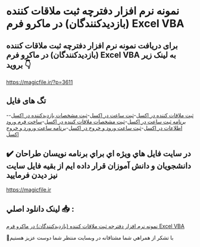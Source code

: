 # نمونه نرم افزار دفترچه ثبت ملاقات کننده (بازدیدکنندگان) در ماکرو فرم Excel VBA

## برای دریافت نمونه نرم افزار دفترچه ثبت ملاقات کننده (بازدیدکنندگان) در ماکرو فرم Excel VBA به لینک زیر بروید 👇

https://magicfile.ir/?p=3611

## تگ های فایل

-[ثبت ملاقات کننده در اکسل](https://magicfile.ir/product/%d9%86%d8%b1%d9%85-%d8%a7%d9%81%d8%b2%d8%a7%d8%b1-%d8%af%d9%81%d8%aa%d8%b1%da%86%d9%87-%d8%ab%d8%a8%d8%aa-%d9%85%d9%84%d8%a7%d9%82%d8%a7%d8%aa-%da%a9%d9%86%d9%86%d8%af%d9%87-%d8%a8%d8%a7%d8%b2%d8%af%db%8c%d8%af%da%a9%d9%86%d9%86%d8%af%da%af%d8%a7%d9%86-%d9%85%d8%a7%da%a9%d8%b1%d9%88-%d9%81%d8%b1%d9%85-excel-vba/)-[ثبت ساعت در اکسل](https://magicfile.ir/product/%d9%86%d8%b1%d9%85-%d8%a7%d9%81%d8%b2%d8%a7%d8%b1-%d8%af%d9%81%d8%aa%d8%b1%da%86%d9%87-%d8%ab%d8%a8%d8%aa-%d9%85%d9%84%d8%a7%d9%82%d8%a7%d8%aa-%da%a9%d9%86%d9%86%d8%af%d9%87-%d8%a8%d8%a7%d8%b2%d8%af%db%8c%d8%af%da%a9%d9%86%d9%86%d8%af%da%af%d8%a7%d9%86-%d9%85%d8%a7%da%a9%d8%b1%d9%88-%d9%81%d8%b1%d9%85-excel-vba/)-[ثبت مشخصات بازدیدکننده در اکسل](https://magicfile.ir/product/%d9%86%d8%b1%d9%85-%d8%a7%d9%81%d8%b2%d8%a7%d8%b1-%d8%af%d9%81%d8%aa%d8%b1%da%86%d9%87-%d8%ab%d8%a8%d8%aa-%d9%85%d9%84%d8%a7%d9%82%d8%a7%d8%aa-%da%a9%d9%86%d9%86%d8%af%d9%87-%d8%a8%d8%a7%d8%b2%d8%af%db%8c%d8%af%da%a9%d9%86%d9%86%d8%af%da%af%d8%a7%d9%86-%d9%85%d8%a7%da%a9%d8%b1%d9%88-%d9%81%d8%b1%d9%85-excel-vba/)-[برنامه ثبت ساعت در اکسل](https://magicfile.ir/product/%d9%86%d8%b1%d9%85-%d8%a7%d9%81%d8%b2%d8%a7%d8%b1-%d8%af%d9%81%d8%aa%d8%b1%da%86%d9%87-%d8%ab%d8%a8%d8%aa-%d9%85%d9%84%d8%a7%d9%82%d8%a7%d8%aa-%da%a9%d9%86%d9%86%d8%af%d9%87-%d8%a8%d8%a7%d8%b2%d8%af%db%8c%d8%af%da%a9%d9%86%d9%86%d8%af%da%af%d8%a7%d9%86-%d9%85%d8%a7%da%a9%d8%b1%d9%88-%d9%81%d8%b1%d9%85-excel-vba/)-[ثبت مشخصات ملاقات کننده در اکسل](https://magicfile.ir/product/%d9%86%d8%b1%d9%85-%d8%a7%d9%81%d8%b2%d8%a7%d8%b1-%d8%af%d9%81%d8%aa%d8%b1%da%86%d9%87-%d8%ab%d8%a8%d8%aa-%d9%85%d9%84%d8%a7%d9%82%d8%a7%d8%aa-%da%a9%d9%86%d9%86%d8%af%d9%87-%d8%a8%d8%a7%d8%b2%d8%af%db%8c%d8%af%da%a9%d9%86%d9%86%d8%af%da%af%d8%a7%d9%86-%d9%85%d8%a7%da%a9%d8%b1%d9%88-%d9%81%d8%b1%d9%85-excel-vba/)-[ساخت فرم ورود اطلاعات در اکسل](https://magicfile.ir/product/%d9%86%d8%b1%d9%85-%d8%a7%d9%81%d8%b2%d8%a7%d8%b1-%d8%af%d9%81%d8%aa%d8%b1%da%86%d9%87-%d8%ab%d8%a8%d8%aa-%d9%85%d9%84%d8%a7%d9%82%d8%a7%d8%aa-%da%a9%d9%86%d9%86%d8%af%d9%87-%d8%a8%d8%a7%d8%b2%d8%af%db%8c%d8%af%da%a9%d9%86%d9%86%d8%af%da%af%d8%a7%d9%86-%d9%85%d8%a7%da%a9%d8%b1%d9%88-%d9%81%d8%b1%d9%85-excel-vba/)-[ثبت ساعت ورود و خروج در اکسل](https://magicfile.ir/product/%d9%86%d8%b1%d9%85-%d8%a7%d9%81%d8%b2%d8%a7%d8%b1-%d8%af%d9%81%d8%aa%d8%b1%da%86%d9%87-%d8%ab%d8%a8%d8%aa-%d9%85%d9%84%d8%a7%d9%82%d8%a7%d8%aa-%da%a9%d9%86%d9%86%d8%af%d9%87-%d8%a8%d8%a7%d8%b2%d8%af%db%8c%d8%af%da%a9%d9%86%d9%86%d8%af%da%af%d8%a7%d9%86-%d9%85%d8%a7%da%a9%d8%b1%d9%88-%d9%81%d8%b1%d9%85-excel-vba/)-[برنامه ساعت ورورد و خروج اکسل](https://magicfile.ir/product/%d9%86%d8%b1%d9%85-%d8%a7%d9%81%d8%b2%d8%a7%d8%b1-%d8%af%d9%81%d8%aa%d8%b1%da%86%d9%87-%d8%ab%d8%a8%d8%aa-%d9%85%d9%84%d8%a7%d9%82%d8%a7%d8%aa-%da%a9%d9%86%d9%86%d8%af%d9%87-%d8%a8%d8%a7%d8%b2%d8%af%db%8c%d8%af%da%a9%d9%86%d9%86%d8%af%da%af%d8%a7%d9%86-%d9%85%d8%a7%da%a9%d8%b1%d9%88-%d9%81%d8%b1%d9%85-excel-vba/)

## ✔️ در سايت فايل هاي ويژه اي براي برنامه نويسان طراحان دانشجويان و دانش آموزان قرار داده ايم از بقيه فايل سايت نيز ديدن فرماييد

https://magicfile.ir


## لينک دانلود اصلي 📥 :

[نمونه نرم افزار دفترچه ثبت ملاقات کننده (بازدیدکنندگان) در ماکرو فرم Excel VBA](https://magicfile.ir/product/%d9%86%d8%b1%d9%85-%d8%a7%d9%81%d8%b2%d8%a7%d8%b1-%d8%af%d9%81%d8%aa%d8%b1%da%86%d9%87-%d8%ab%d8%a8%d8%aa-%d9%85%d9%84%d8%a7%d9%82%d8%a7%d8%aa-%da%a9%d9%86%d9%86%d8%af%d9%87-%d8%a8%d8%a7%d8%b2%d8%af%db%8c%d8%af%da%a9%d9%86%d9%86%d8%af%da%af%d8%a7%d9%86-%d9%85%d8%a7%da%a9%d8%b1%d9%88-%d9%81%d8%b1%d9%85-excel-vba/) 


🙏با تشکر از همراهي شما مشتاقانه در وبسایت منتظر شما دوست عزیز هستیم

